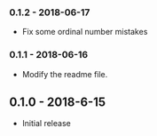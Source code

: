 ### 0.1.2 - 2018-06-17

- Fix some ordinal number mistakes

### 0.1.1 - 2018-06-16

- Modify the readme file.

## 0.1.0 - 2018-6-15

- Initial release

